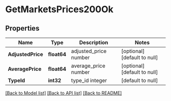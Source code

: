# GetMarketsPrices200Ok

## Properties
Name | Type | Description | Notes
------------ | ------------- | ------------- | -------------
**AdjustedPrice** | **float64** | adjusted_price number | [optional] [default to null]
**AveragePrice** | **float64** | average_price number | [optional] [default to null]
**TypeId** | **int32** | type_id integer | [default to null]

[[Back to Model list]](../README.md#documentation-for-models) [[Back to API list]](../README.md#documentation-for-api-endpoints) [[Back to README]](../README.md)

